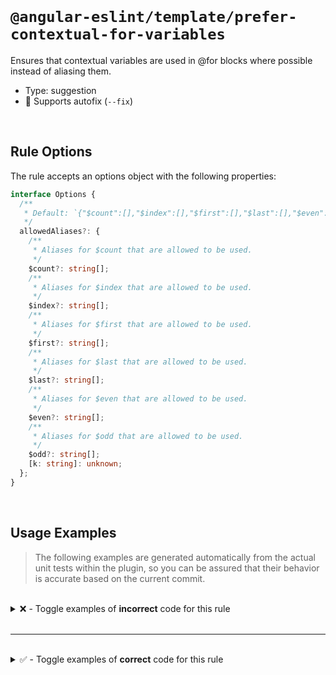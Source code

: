 <!--

  DO NOT EDIT.

  This markdown file was autogenerated using a mixture of the following files as the source of truth for its data:
  - ../../src/rules/prefer-contextual-for-variables.ts
  - ../../tests/rules/prefer-contextual-for-variables/cases.ts

  In order to update this file, it is therefore those files which need to be updated, as well as potentially the generator script:
  - ../../../../tools/scripts/generate-rule-docs.ts

-->

<br>

# `@angular-eslint/template/prefer-contextual-for-variables`

Ensures that contextual variables are used in @for blocks where possible instead of aliasing them.

- Type: suggestion
- 🔧 Supports autofix (`--fix`)

<br>

## Rule Options

The rule accepts an options object with the following properties:

```ts
interface Options {
  /**
   * Default: `{"$count":[],"$index":[],"$first":[],"$last":[],"$even":[],"$odd":[]}`
   */
  allowedAliases?: {
    /**
     * Aliases for $count that are allowed to be used.
     */
    $count?: string[];
    /**
     * Aliases for $index that are allowed to be used.
     */
    $index?: string[];
    /**
     * Aliases for $first that are allowed to be used.
     */
    $first?: string[];
    /**
     * Aliases for $last that are allowed to be used.
     */
    $last?: string[];
    /**
     * Aliases for $even that are allowed to be used.
     */
    $even?: string[];
    /**
     * Aliases for $odd that are allowed to be used.
     */
    $odd?: string[];
    [k: string]: unknown;
  };
}

```

<br>

## Usage Examples

> The following examples are generated automatically from the actual unit tests within the plugin, so you can be assured that their behavior is accurate based on the current commit.

<br>

<details>
<summary>❌ - Toggle examples of <strong>incorrect</strong> code for this rule</summary>

<br>

#### Default Config

```json
{
  "rules": {
    "@angular-eslint/template/prefer-contextual-for-variables": [
      "error"
    ]
  }
}
```

<br>

#### ❌ Invalid Code

```html
@for (item of items; track item.id; let index = $index) {}
                                        ~~~~~~~~~~~~~~
```

<br>

---

<br>

#### Default Config

```json
{
  "rules": {
    "@angular-eslint/template/prefer-contextual-for-variables": [
      "error"
    ]
  }
}
```

<br>

#### ❌ Invalid Code

```html
@for (item of items; track item.id; let foo = $index) {}
                                        ~~~~~~~~~~~~
```

<br>

---

<br>

#### Default Config

```json
{
  "rules": {
    "@angular-eslint/template/prefer-contextual-for-variables": [
      "error"
    ]
  }
}
```

<br>

#### ❌ Invalid Code

```html
@for (item of items; track item.id; let count = $count) {}
                                        ~~~~~~~~~~~~~~
```

<br>

---

<br>

#### Default Config

```json
{
  "rules": {
    "@angular-eslint/template/prefer-contextual-for-variables": [
      "error"
    ]
  }
}
```

<br>

#### ❌ Invalid Code

```html
@for (item of items; track item.id; let foo = $count) {}
                                        ~~~~~~~~~~~~
```

<br>

---

<br>

#### Default Config

```json
{
  "rules": {
    "@angular-eslint/template/prefer-contextual-for-variables": [
      "error"
    ]
  }
}
```

<br>

#### ❌ Invalid Code

```html
@for (item of items; track item.id; let first = $first) {}
                                        ~~~~~~~~~~~~~~
```

<br>

---

<br>

#### Default Config

```json
{
  "rules": {
    "@angular-eslint/template/prefer-contextual-for-variables": [
      "error"
    ]
  }
}
```

<br>

#### ❌ Invalid Code

```html
@for (item of items; track item.id; let foo = $first) {}
                                        ~~~~~~~~~~~~
```

<br>

---

<br>

#### Default Config

```json
{
  "rules": {
    "@angular-eslint/template/prefer-contextual-for-variables": [
      "error"
    ]
  }
}
```

<br>

#### ❌ Invalid Code

```html
@for (item of items; track item.id; let last = $last) {}
                                        ~~~~~~~~~~~~
```

<br>

---

<br>

#### Default Config

```json
{
  "rules": {
    "@angular-eslint/template/prefer-contextual-for-variables": [
      "error"
    ]
  }
}
```

<br>

#### ❌ Invalid Code

```html
@for (item of items; track item.id; let foo = $last) {}
                                        ~~~~~~~~~~~
```

<br>

---

<br>

#### Default Config

```json
{
  "rules": {
    "@angular-eslint/template/prefer-contextual-for-variables": [
      "error"
    ]
  }
}
```

<br>

#### ❌ Invalid Code

```html
@for (item of items; track item.id; let even = $even) {}
                                        ~~~~~~~~~~~~
```

<br>

---

<br>

#### Default Config

```json
{
  "rules": {
    "@angular-eslint/template/prefer-contextual-for-variables": [
      "error"
    ]
  }
}
```

<br>

#### ❌ Invalid Code

```html
@for (item of items; track item.id; let foo = $even) {}
                                        ~~~~~~~~~~~
```

<br>

---

<br>

#### Default Config

```json
{
  "rules": {
    "@angular-eslint/template/prefer-contextual-for-variables": [
      "error"
    ]
  }
}
```

<br>

#### ❌ Invalid Code

```html
@for (item of items; track item.id; let odd = $odd) {}
                                        ~~~~~~~~~~
```

<br>

---

<br>

#### Default Config

```json
{
  "rules": {
    "@angular-eslint/template/prefer-contextual-for-variables": [
      "error"
    ]
  }
}
```

<br>

#### ❌ Invalid Code

```html
@for (item of items; track item.id; let foo = $odd) {}
                                        ~~~~~~~~~~
```

<br>

---

<br>

#### Custom Config

```json
{
  "rules": {
    "@angular-eslint/template/prefer-contextual-for-variables": [
      "error",
      {
        "allowedAliases": {
          "$index": [
            "foo"
          ]
        }
      }
    ]
  }
}
```

<br>

#### ❌ Invalid Code

```html
@for (item of items; track item.id; let bar = $index) {}
                                        ~~~~~~~~~~~~
```

<br>

---

<br>

#### Custom Config

```json
{
  "rules": {
    "@angular-eslint/template/prefer-contextual-for-variables": [
      "error",
      {
        "allowedAliases": {
          "$count": [
            "foo"
          ]
        }
      }
    ]
  }
}
```

<br>

#### ❌ Invalid Code

```html
@for (item of items; track item.id; let bar = $count) {}
                                        ~~~~~~~~~~~~
```

<br>

---

<br>

#### Custom Config

```json
{
  "rules": {
    "@angular-eslint/template/prefer-contextual-for-variables": [
      "error",
      {
        "allowedAliases": {
          "$first": [
            "foo"
          ]
        }
      }
    ]
  }
}
```

<br>

#### ❌ Invalid Code

```html
@for (item of items; track item.id; let bar = $first) {}
                                        ~~~~~~~~~~~~
```

<br>

---

<br>

#### Custom Config

```json
{
  "rules": {
    "@angular-eslint/template/prefer-contextual-for-variables": [
      "error",
      {
        "allowedAliases": {
          "$last": [
            "foo"
          ]
        }
      }
    ]
  }
}
```

<br>

#### ❌ Invalid Code

```html
@for (item of items; track item.id; let bar = $last) {}
                                        ~~~~~~~~~~~
```

<br>

---

<br>

#### Custom Config

```json
{
  "rules": {
    "@angular-eslint/template/prefer-contextual-for-variables": [
      "error",
      {
        "allowedAliases": {
          "$even": [
            "foo"
          ]
        }
      }
    ]
  }
}
```

<br>

#### ❌ Invalid Code

```html
@for (item of items; track item.id; let bar = $even) {}
                                        ~~~~~~~~~~~
```

<br>

---

<br>

#### Custom Config

```json
{
  "rules": {
    "@angular-eslint/template/prefer-contextual-for-variables": [
      "error",
      {
        "allowedAliases": {
          "$odd": [
            "foo"
          ]
        }
      }
    ]
  }
}
```

<br>

#### ❌ Invalid Code

```html
@for (item of items; track item.id; let bar = $odd) {}
                                        ~~~~~~~~~~
```

<br>

---

<br>

#### Custom Config

```json
{
  "rules": {
    "@angular-eslint/template/prefer-contextual-for-variables": [
      "error",
      {
        "allowedAliases": {
          "$index": [
            "a"
          ],
          "$count": [
            "b"
          ]
        }
      }
    ]
  }
}
```

<br>

#### ❌ Invalid Code

```html
@for (item of items; track item.id; let x = $even, a = $index, b = $count) {,}
                                        ~~~~~~~~~
```

<br>

---

<br>

#### Custom Config

```json
{
  "rules": {
    "@angular-eslint/template/prefer-contextual-for-variables": [
      "error",
      {
        "allowedAliases": {
          "$index": [
            "a"
          ],
          "$count": [
            "b"
          ]
        }
      }
    ]
  }
}
```

<br>

#### ❌ Invalid Code

```html
@for (item of items; track item.id; let a = $index, x = $even, b = $count) {,}
                                                    ~~~~~~~~~
```

<br>

---

<br>

#### Custom Config

```json
{
  "rules": {
    "@angular-eslint/template/prefer-contextual-for-variables": [
      "error",
      {
        "allowedAliases": {
          "$index": [
            "a"
          ],
          "$count": [
            "b"
          ]
        }
      }
    ]
  }
}
```

<br>

#### ❌ Invalid Code

```html
@for (item of items; track item.id; let a = $index, b = $count, x = $even) {,}
                                                                ~~~~~~~~~
```

<br>

---

<br>

#### Custom Config

```json
{
  "rules": {
    "@angular-eslint/template/prefer-contextual-for-variables": [
      "error",
      {
        "allowedAliases": {
          "$count": [
            "b"
          ]
        }
      }
    ]
  }
}
```

<br>

#### ❌ Invalid Code

```html
@for (item of items; track item.id; let a = $index, b = $count, x = $even) {,}
                                        ~~~~~~~~~~              ~~~~~~~~~
```

<br>

---

<br>

#### Custom Config

```json
{
  "rules": {
    "@angular-eslint/template/prefer-contextual-for-variables": [
      "error",
      {
        "allowedAliases": {
          "$count": [
            "b"
          ]
        }
      }
    ]
  }
}
```

<br>

#### ❌ Invalid Code

```html
@for (item of items; track item.id; let a = $index, x = $even, b = $count) {,}
                                        ~~~~~~~~~~  ~~~~~~~~~
```

<br>

---

<br>

#### Default Config

```json
{
  "rules": {
    "@angular-eslint/template/prefer-contextual-for-variables": [
      "error"
    ]
  }
}
```

<br>

#### ❌ Invalid Code

```html
@for (item of items; track item.id; let a = $index, b = $even, c = $count) {,}
                                        ~~~~~~~~~~  ~~~~~~~~~  ~~~~~~~~~~
```

<br>

---

<br>

#### Default Config

```json
{
  "rules": {
    "@angular-eslint/template/prefer-contextual-for-variables": [
      "error"
    ]
  }
}
```

<br>

#### ❌ Invalid Code

```html
@for (item of items; track item.id; let foo = $index) {
                                        ~~~~~~~~~~~~
  {{ foo }}
  {{ foo + 1 }}
  <my-component [value]="foo"/>
  <div [attr.title]="foo"></div>
  @if (foo) {}
  @switch (foo) {}
  @let bar = foo + 1;
}
```

<br>

---

<br>

#### Default Config

```json
{
  "rules": {
    "@angular-eslint/template/prefer-contextual-for-variables": [
      "error"
    ]
  }
}
```

<br>

#### ❌ Invalid Code

```html
@for (item of items; track item.id; let foo = $count) {
                                        ~~~~~~~~~~~~
  {{ foo }}
  {{ foo + 1 }}
  <my-component [value]="foo"/>
  <div [attr.title]="foo"></div>
  @if (foo) {}
  @switch (foo) {}
  @let bar = foo + 1;
}
```

<br>

---

<br>

#### Default Config

```json
{
  "rules": {
    "@angular-eslint/template/prefer-contextual-for-variables": [
      "error"
    ]
  }
}
```

<br>

#### ❌ Invalid Code

```html
@for (item of items; track item.id; let foo = $first) {
                                        ~~~~~~~~~~~~
  {{ foo }}
  {{ foo + 1 }}
  <my-component [value]="foo"/>
  <div [attr.title]="foo"></div>
  @if (foo) {}
  @switch (foo) {}
  @let bar = foo + 1;
}
```

<br>

---

<br>

#### Default Config

```json
{
  "rules": {
    "@angular-eslint/template/prefer-contextual-for-variables": [
      "error"
    ]
  }
}
```

<br>

#### ❌ Invalid Code

```html
@for (item of items; track item.id; let foo = $last) {
                                        ~~~~~~~~~~~
  {{ foo }}
  {{ foo + 1 }}
  <my-component [value]="foo"/>
  <div [attr.title]="foo"></div>
  @if (foo) {}
  @switch (foo) {}
  @let bar = foo + 1;
}
```

<br>

---

<br>

#### Default Config

```json
{
  "rules": {
    "@angular-eslint/template/prefer-contextual-for-variables": [
      "error"
    ]
  }
}
```

<br>

#### ❌ Invalid Code

```html
@for (item of items; track item.id; let foo = $even) {
                                        ~~~~~~~~~~~
  {{ foo }}
  {{ foo + 1 }}
  <my-component [value]="foo"/>
  <div [attr.title]="foo"></div>
  @if (foo) {}
  @switch (foo) {}
  @let bar = foo + 1;
}
```

<br>

---

<br>

#### Default Config

```json
{
  "rules": {
    "@angular-eslint/template/prefer-contextual-for-variables": [
      "error"
    ]
  }
}
```

<br>

#### ❌ Invalid Code

```html
@for (item of items; track item.id; let foo = $odd) {
                                        ~~~~~~~~~~
  {{ foo }}
  {{ foo + 1 }}
  <my-component [value]="foo"/>
  <div [attr.title]="foo"></div>
  @if (foo) {}
  @switch (foo) {}
  @let bar = foo + 1;
}
```

<br>

---

<br>

#### Default Config

```json
{
  "rules": {
    "@angular-eslint/template/prefer-contextual-for-variables": [
      "error"
    ]
  }
}
```

<br>

#### ❌ Invalid Code

```html
@for (item of items; track item.id) {
  {{ $index + 1 }} of {{ items.length }}
                         ~~~~~~~~~~~~
}
```

<br>

---

<br>

#### Default Config

```json
{
  "rules": {
    "@angular-eslint/template/prefer-contextual-for-variables": [
      "error"
    ]
  }
}
```

<br>

#### ❌ Invalid Code

```html
@for (item of items(); track item.id) {
  {{ $index + 1 }} of {{ items().length }}
                         ~~~~~~~~~~~~~~
}
```

<br>

---

<br>

#### Default Config

```json
{
  "rules": {
    "@angular-eslint/template/prefer-contextual-for-variables": [
      "error"
    ]
  }
}
```

<br>

#### ❌ Invalid Code

```html
@for (item of items; track item.id) {
  @if ($index === 0) {
       ~~~~~~~~~~~~
    first item
  }
}
```

<br>

---

<br>

#### Default Config

```json
{
  "rules": {
    "@angular-eslint/template/prefer-contextual-for-variables": [
      "error"
    ]
  }
}
```

<br>

#### ❌ Invalid Code

```html
@for (item of items; track item.id) {
  @if ($index == 0) {
       ~~~~~~~~~~~
    first item
  }
}
```

<br>

---

<br>

#### Default Config

```json
{
  "rules": {
    "@angular-eslint/template/prefer-contextual-for-variables": [
      "error"
    ]
  }
}
```

<br>

#### ❌ Invalid Code

```html
@for (item of items; track item.id) {
  @if (0 === $index) {
       ~~~~~~~~~~~~
    first item
  }
}
```

<br>

---

<br>

#### Default Config

```json
{
  "rules": {
    "@angular-eslint/template/prefer-contextual-for-variables": [
      "error"
    ]
  }
}
```

<br>

#### ❌ Invalid Code

```html
@for (item of items; track item.id) {
  @if (0 == $index) {
       ~~~~~~~~~~~
    first item
  }
}
```

<br>

---

<br>

#### Default Config

```json
{
  "rules": {
    "@angular-eslint/template/prefer-contextual-for-variables": [
      "error"
    ]
  }
}
```

<br>

#### ❌ Invalid Code

```html
@for (item of items; track item.id) {
  @if ($index > 0) {
       ~~~~~~~~~~
    not first item
  }
}
```

<br>

---

<br>

#### Default Config

```json
{
  "rules": {
    "@angular-eslint/template/prefer-contextual-for-variables": [
      "error"
    ]
  }
}
```

<br>

#### ❌ Invalid Code

```html
@for (item of items; track item.id) {
  @if ($index !== 0) {
       ~~~~~~~~~~~~
    not first item
  }
}
```

<br>

---

<br>

#### Default Config

```json
{
  "rules": {
    "@angular-eslint/template/prefer-contextual-for-variables": [
      "error"
    ]
  }
}
```

<br>

#### ❌ Invalid Code

```html
@for (item of items; track item.id) {
  @if ($index != 0) {
       ~~~~~~~~~~~
    not first item
  }
}
```

<br>

---

<br>

#### Default Config

```json
{
  "rules": {
    "@angular-eslint/template/prefer-contextual-for-variables": [
      "error"
    ]
  }
}
```

<br>

#### ❌ Invalid Code

```html
@for (item of items; track item.id) {
  @if (0 < $index) {
       ~~~~~~~~~~
    not first item
  }
}
```

<br>

---

<br>

#### Default Config

```json
{
  "rules": {
    "@angular-eslint/template/prefer-contextual-for-variables": [
      "error"
    ]
  }
}
```

<br>

#### ❌ Invalid Code

```html
@for (item of items; track item.id) {
  @if (0 !== $index) {
       ~~~~~~~~~~~~
    not first item
  }
}
```

<br>

---

<br>

#### Default Config

```json
{
  "rules": {
    "@angular-eslint/template/prefer-contextual-for-variables": [
      "error"
    ]
  }
}
```

<br>

#### ❌ Invalid Code

```html
@for (item of items; track item.id) {
  @if (0 != $index) {
       ~~~~~~~~~~~
    not first item
  }
}
```

<br>

---

<br>

#### Default Config

```json
{
  "rules": {
    "@angular-eslint/template/prefer-contextual-for-variables": [
      "error"
    ]
  }
}
```

<br>

#### ❌ Invalid Code

```html
@for (item of items; track item.id) {
  @if ($index + 1 === $count) {
       ~~~~~~~~~~~~~~~~~~~~~
    last item
  }
}
```

<br>

---

<br>

#### Default Config

```json
{
  "rules": {
    "@angular-eslint/template/prefer-contextual-for-variables": [
      "error"
    ]
  }
}
```

<br>

#### ❌ Invalid Code

```html
@for (item of items; track item.id) {
  @if ($index + 1 == $count) {
       ~~~~~~~~~~~~~~~~~~~~
    last item
  }
}
```

<br>

---

<br>

#### Default Config

```json
{
  "rules": {
    "@angular-eslint/template/prefer-contextual-for-variables": [
      "error"
    ]
  }
}
```

<br>

#### ❌ Invalid Code

```html
@for (item of items; track item.id) {
  @if ($index === $count - 1) {
       ~~~~~~~~~~~~~~~~~~~~~
    last item
  }
}
```

<br>

---

<br>

#### Default Config

```json
{
  "rules": {
    "@angular-eslint/template/prefer-contextual-for-variables": [
      "error"
    ]
  }
}
```

<br>

#### ❌ Invalid Code

```html
@for (item of items; track item.id) {
  @if ($index == $count - 1) {
       ~~~~~~~~~~~~~~~~~~~~
    last item
  }
}
```

<br>

---

<br>

#### Default Config

```json
{
  "rules": {
    "@angular-eslint/template/prefer-contextual-for-variables": [
      "error"
    ]
  }
}
```

<br>

#### ❌ Invalid Code

```html
@for (item of items; track item.id) {
  @if ($count === $index + 1) {
       ~~~~~~~~~~~~~~~~~~~~~
    last item
  }
}
```

<br>

---

<br>

#### Default Config

```json
{
  "rules": {
    "@angular-eslint/template/prefer-contextual-for-variables": [
      "error"
    ]
  }
}
```

<br>

#### ❌ Invalid Code

```html
@for (item of items; track item.id) {
  @if ($count == $index + 1) {
       ~~~~~~~~~~~~~~~~~~~~
    last item
  }
}
```

<br>

---

<br>

#### Default Config

```json
{
  "rules": {
    "@angular-eslint/template/prefer-contextual-for-variables": [
      "error"
    ]
  }
}
```

<br>

#### ❌ Invalid Code

```html
@for (item of items; track item.id) {
  @if ($count - 1 === $index) {
       ~~~~~~~~~~~~~~~~~~~~~
    last item
  }
}
```

<br>

---

<br>

#### Default Config

```json
{
  "rules": {
    "@angular-eslint/template/prefer-contextual-for-variables": [
      "error"
    ]
  }
}
```

<br>

#### ❌ Invalid Code

```html
@for (item of items; track item.id) {
  @if ($count - 1 == $index) {
       ~~~~~~~~~~~~~~~~~~~~
    last item
  }
}
```

<br>

---

<br>

#### Default Config

```json
{
  "rules": {
    "@angular-eslint/template/prefer-contextual-for-variables": [
      "error"
    ]
  }
}
```

<br>

#### ❌ Invalid Code

```html
@for (item of items; track item.id) {
  @if ($index + 1 < $count) {
       ~~~~~~~~~~~~~~~~~~~
    not last item
  }
}
```

<br>

---

<br>

#### Default Config

```json
{
  "rules": {
    "@angular-eslint/template/prefer-contextual-for-variables": [
      "error"
    ]
  }
}
```

<br>

#### ❌ Invalid Code

```html
@for (item of items; track item.id) {
  @if ($index + 1 !== $count) {
       ~~~~~~~~~~~~~~~~~~~~~
    not last item
  }
}
```

<br>

---

<br>

#### Default Config

```json
{
  "rules": {
    "@angular-eslint/template/prefer-contextual-for-variables": [
      "error"
    ]
  }
}
```

<br>

#### ❌ Invalid Code

```html
@for (item of items; track item.id) {
  @if ($index < $count - 1) {
       ~~~~~~~~~~~~~~~~~~~
    not last item
  }
}
```

<br>

---

<br>

#### Default Config

```json
{
  "rules": {
    "@angular-eslint/template/prefer-contextual-for-variables": [
      "error"
    ]
  }
}
```

<br>

#### ❌ Invalid Code

```html
@for (item of items; track item.id) {
  @if ($index !== $count - 1) {
       ~~~~~~~~~~~~~~~~~~~~~
    not last item
  }
}
```

<br>

---

<br>

#### Default Config

```json
{
  "rules": {
    "@angular-eslint/template/prefer-contextual-for-variables": [
      "error"
    ]
  }
}
```

<br>

#### ❌ Invalid Code

```html
@for (item of items; track item.id) {
  @if ($count > $index + 1) {
       ~~~~~~~~~~~~~~~~~~~
    not last item
  }
}
```

<br>

---

<br>

#### Default Config

```json
{
  "rules": {
    "@angular-eslint/template/prefer-contextual-for-variables": [
      "error"
    ]
  }
}
```

<br>

#### ❌ Invalid Code

```html
@for (item of items; track item.id) {
  @if ($count !== $index + 1) {
       ~~~~~~~~~~~~~~~~~~~~~
    not last item
  }
}
```

<br>

---

<br>

#### Default Config

```json
{
  "rules": {
    "@angular-eslint/template/prefer-contextual-for-variables": [
      "error"
    ]
  }
}
```

<br>

#### ❌ Invalid Code

```html
@for (item of items; track item.id) {
  @if ($count - 1 > $index) {
       ~~~~~~~~~~~~~~~~~~~
    not last item
  }
}
```

<br>

---

<br>

#### Default Config

```json
{
  "rules": {
    "@angular-eslint/template/prefer-contextual-for-variables": [
      "error"
    ]
  }
}
```

<br>

#### ❌ Invalid Code

```html
@for (item of items; track item.id) {
  @if ($count - 1 !== $index) {
       ~~~~~~~~~~~~~~~~~~~~~
    not last item
  }
}
```

<br>

---

<br>

#### Default Config

```json
{
  "rules": {
    "@angular-eslint/template/prefer-contextual-for-variables": [
      "error"
    ]
  }
}
```

<br>

#### ❌ Invalid Code

```html
@for (item of items; track item.id) {
  @if (!($index % 2)) {
       ~~~~~~~~~~~~~
    is even
  }
}
```

<br>

---

<br>

#### Default Config

```json
{
  "rules": {
    "@angular-eslint/template/prefer-contextual-for-variables": [
      "error"
    ]
  }
}
```

<br>

#### ❌ Invalid Code

```html
@for (item of items; track item.id) {
  @if ($index % 2 === 0) {
       ~~~~~~~~~~~~~~~~
    is even
  }
}
```

<br>

---

<br>

#### Default Config

```json
{
  "rules": {
    "@angular-eslint/template/prefer-contextual-for-variables": [
      "error"
    ]
  }
}
```

<br>

#### ❌ Invalid Code

```html
@for (item of items; track item.id) {
  @if ($index % 2 == 0) {
       ~~~~~~~~~~~~~~~
    is even
  }
}
```

<br>

---

<br>

#### Default Config

```json
{
  "rules": {
    "@angular-eslint/template/prefer-contextual-for-variables": [
      "error"
    ]
  }
}
```

<br>

#### ❌ Invalid Code

```html
@for (item of items; track item.id) {
  @if ($index % 2 !== 1) {
       ~~~~~~~~~~~~~~~~
    is even
  }
}
```

<br>

---

<br>

#### Default Config

```json
{
  "rules": {
    "@angular-eslint/template/prefer-contextual-for-variables": [
      "error"
    ]
  }
}
```

<br>

#### ❌ Invalid Code

```html
@for (item of items; track item.id) {
  @if ($index % 2 != 1) {
       ~~~~~~~~~~~~~~~
    is even
  }
}
```

<br>

---

<br>

#### Default Config

```json
{
  "rules": {
    "@angular-eslint/template/prefer-contextual-for-variables": [
      "error"
    ]
  }
}
```

<br>

#### ❌ Invalid Code

```html
@for (item of items; track item.id) {
  @if ($index % 2 < 1) {
       ~~~~~~~~~~~~~~
    is even
  }
}
```

<br>

---

<br>

#### Default Config

```json
{
  "rules": {
    "@angular-eslint/template/prefer-contextual-for-variables": [
      "error"
    ]
  }
}
```

<br>

#### ❌ Invalid Code

```html
@for (item of items; track item.id) {
  @if (0 === $index % 2) {
       ~~~~~~~~~~~~~~~~
    is even
  }
}
```

<br>

---

<br>

#### Default Config

```json
{
  "rules": {
    "@angular-eslint/template/prefer-contextual-for-variables": [
      "error"
    ]
  }
}
```

<br>

#### ❌ Invalid Code

```html
@for (item of items; track item.id) {
  @if (0 == $index % 2) {
       ~~~~~~~~~~~~~~~
    is even
  }
}
```

<br>

---

<br>

#### Default Config

```json
{
  "rules": {
    "@angular-eslint/template/prefer-contextual-for-variables": [
      "error"
    ]
  }
}
```

<br>

#### ❌ Invalid Code

```html
@for (item of items; track item.id) {
  @if (1 !== $index % 2) {
       ~~~~~~~~~~~~~~~~
    is even
  }
}
```

<br>

---

<br>

#### Default Config

```json
{
  "rules": {
    "@angular-eslint/template/prefer-contextual-for-variables": [
      "error"
    ]
  }
}
```

<br>

#### ❌ Invalid Code

```html
@for (item of items; track item.id) {
  @if (1 !== $index % 2) {
       ~~~~~~~~~~~~~~~~
    is even
  }
}
```

<br>

---

<br>

#### Default Config

```json
{
  "rules": {
    "@angular-eslint/template/prefer-contextual-for-variables": [
      "error"
    ]
  }
}
```

<br>

#### ❌ Invalid Code

```html
@for (item of items; track item.id) {
  @if (1 > $index % 2) {
       ~~~~~~~~~~~~~~
    is even
  }
}
```

<br>

---

<br>

#### Default Config

```json
{
  "rules": {
    "@angular-eslint/template/prefer-contextual-for-variables": [
      "error"
    ]
  }
}
```

<br>

#### ❌ Invalid Code

```html
@for (item of items; track item.id) {
  @if (!$odd) {
       ~~~~~
    is even
  }
}
```

<br>

---

<br>

#### Default Config

```json
{
  "rules": {
    "@angular-eslint/template/prefer-contextual-for-variables": [
      "error"
    ]
  }
}
```

<br>

#### ❌ Invalid Code

```html
@for (item of items; track item.id) {
  @if ($index % 2 === 1) {
       ~~~~~~~~~~~~~~~~
    is odd
  }
}
```

<br>

---

<br>

#### Default Config

```json
{
  "rules": {
    "@angular-eslint/template/prefer-contextual-for-variables": [
      "error"
    ]
  }
}
```

<br>

#### ❌ Invalid Code

```html
@for (item of items; track item.id) {
  @if ($index % 2 == 1) {
       ~~~~~~~~~~~~~~~
    is odd
  }
}
```

<br>

---

<br>

#### Default Config

```json
{
  "rules": {
    "@angular-eslint/template/prefer-contextual-for-variables": [
      "error"
    ]
  }
}
```

<br>

#### ❌ Invalid Code

```html
@for (item of items; track item.id) {
  @if ($index % 2 !== 0) {
       ~~~~~~~~~~~~~~~~
    is odd
  }
}
```

<br>

---

<br>

#### Default Config

```json
{
  "rules": {
    "@angular-eslint/template/prefer-contextual-for-variables": [
      "error"
    ]
  }
}
```

<br>

#### ❌ Invalid Code

```html
@for (item of items; track item.id) {
  @if ($index % 2 != 0) {
       ~~~~~~~~~~~~~~~
    is odd
  }
}
```

<br>

---

<br>

#### Default Config

```json
{
  "rules": {
    "@angular-eslint/template/prefer-contextual-for-variables": [
      "error"
    ]
  }
}
```

<br>

#### ❌ Invalid Code

```html
@for (item of items; track item.id) {
  @if ($index % 2 > 0) {
       ~~~~~~~~~~~~~~
    is odd
  }
}
```

<br>

---

<br>

#### Default Config

```json
{
  "rules": {
    "@angular-eslint/template/prefer-contextual-for-variables": [
      "error"
    ]
  }
}
```

<br>

#### ❌ Invalid Code

```html
@for (item of items; track item.id) {
  @if (1 === $index % 2) {
       ~~~~~~~~~~~~~~~~
    is odd
  }
}
```

<br>

---

<br>

#### Default Config

```json
{
  "rules": {
    "@angular-eslint/template/prefer-contextual-for-variables": [
      "error"
    ]
  }
}
```

<br>

#### ❌ Invalid Code

```html
@for (item of items; track item.id) {
  @if (1 == $index % 2) {
       ~~~~~~~~~~~~~~~
    is odd
  }
}
```

<br>

---

<br>

#### Default Config

```json
{
  "rules": {
    "@angular-eslint/template/prefer-contextual-for-variables": [
      "error"
    ]
  }
}
```

<br>

#### ❌ Invalid Code

```html
@for (item of items; track item.id) {
  @if (0 !== $index % 2) {
       ~~~~~~~~~~~~~~~~
    is odd
  }
}
```

<br>

---

<br>

#### Default Config

```json
{
  "rules": {
    "@angular-eslint/template/prefer-contextual-for-variables": [
      "error"
    ]
  }
}
```

<br>

#### ❌ Invalid Code

```html
@for (item of items; track item.id) {
  @if (0 != $index % 2) {
       ~~~~~~~~~~~~~~~
    is odd
  }
}
```

<br>

---

<br>

#### Default Config

```json
{
  "rules": {
    "@angular-eslint/template/prefer-contextual-for-variables": [
      "error"
    ]
  }
}
```

<br>

#### ❌ Invalid Code

```html
@for (item of items; track item.id) {
  @if (0 < $index % 2) {
       ~~~~~~~~~~~~~~
    is odd
  }
}
```

<br>

---

<br>

#### Default Config

```json
{
  "rules": {
    "@angular-eslint/template/prefer-contextual-for-variables": [
      "error"
    ]
  }
}
```

<br>

#### ❌ Invalid Code

```html
@for (item of items; track item.id) {
  @if (!$even) {
       ~~~~~~
    is odd
  }
}
```

<br>

---

<br>

#### Default Config

```json
{
  "rules": {
    "@angular-eslint/template/prefer-contextual-for-variables": [
      "error"
    ]
  }
}
```

<br>

#### ❌ Invalid Code

```html
@for (item of items; track item.id) {
  @if (!!($index % 2)) {
        ~~~~~~~~~~~~~
    is odd
  }
}
```

<br>

---

<br>

#### Default Config

```json
{
  "rules": {
    "@angular-eslint/template/prefer-contextual-for-variables": [
      "error"
    ]
  }
}
```

<br>

#### ❌ Invalid Code

```html
@for (item of items; track item.id) {
  {{ foo && $index % 2 }}
            ~~~~~~~~~~
}
```

<br>

---

<br>

#### Default Config

```json
{
  "rules": {
    "@angular-eslint/template/prefer-contextual-for-variables": [
      "error"
    ]
  }
}
```

<br>

#### ❌ Invalid Code

```html
@for (item of items; track item.id) {
  {{ $index % 2 && foo }}
     ~~~~~~~~~~
}
```

<br>

---

<br>

#### Default Config

```json
{
  "rules": {
    "@angular-eslint/template/prefer-contextual-for-variables": [
      "error"
    ]
  }
}
```

<br>

#### ❌ Invalid Code

```html
@for (item of items; track item.id) {
  {{ $index % 2 ? 1 : 2 }}
     ~~~~~~~~~~
}
```

<br>

---

<br>

#### Default Config

```json
{
  "rules": {
    "@angular-eslint/template/prefer-contextual-for-variables": [
      "error"
    ]
  }
}
```

<br>

#### ❌ Invalid Code

```html
@for (item of items; track item.id) {
  @if ($index % 2) {}
       ~~~~~~~~~~
}
```

<br>

---

<br>

#### Default Config

```json
{
  "rules": {
    "@angular-eslint/template/prefer-contextual-for-variables": [
      "error"
    ]
  }
}
```

<br>

#### ❌ Invalid Code

```html
@for (a of outer; track a.id) {
  @if ($index === 0) {
       ~~~~~~~~~~~~
    first outer
  }
  @for (b of inner; track b.id) {
    @if ($index === 0) {
         ~~~~~~~~~~~~
      first inner
    }
  }
}
```

</details>

<br>

---

<br>

<details>
<summary>✅ - Toggle examples of <strong>correct</strong> code for this rule</summary>

<br>

#### Default Config

```json
{
  "rules": {
    "@angular-eslint/template/prefer-contextual-for-variables": [
      "error"
    ]
  }
}
```

<br>

#### ✅ Valid Code

```html
@for (item of items; track item.id) {}
```

<br>

---

<br>

#### Default Config

```json
{
  "rules": {
    "@angular-eslint/template/prefer-contextual-for-variables": [
      "error"
    ]
  }
}
```

<br>

#### ✅ Valid Code

```html
@for (item of items; track $index) {}
```

<br>

---

<br>

#### Custom Config

```json
{
  "rules": {
    "@angular-eslint/template/prefer-contextual-for-variables": [
      "error",
      {
        "allowedAliases": {
          "$index": [
            "alpha",
            "beta",
            "gamma"
          ]
        }
      }
    ]
  }
}
```

<br>

#### ✅ Valid Code

```html
@for (item of items; track item.id; let beta = $index) {}
```

<br>

---

<br>

#### Custom Config

```json
{
  "rules": {
    "@angular-eslint/template/prefer-contextual-for-variables": [
      "error",
      {
        "allowedAliases": {
          "$count": [
            "alpha",
            "beta",
            "gamma"
          ]
        }
      }
    ]
  }
}
```

<br>

#### ✅ Valid Code

```html
@for (item of items; track item.id; let beta = $count) {}
```

<br>

---

<br>

#### Custom Config

```json
{
  "rules": {
    "@angular-eslint/template/prefer-contextual-for-variables": [
      "error",
      {
        "allowedAliases": {
          "$first": [
            "alpha",
            "beta",
            "gamma"
          ]
        }
      }
    ]
  }
}
```

<br>

#### ✅ Valid Code

```html
@for (item of items; track item.id; let beta = $first) {}
```

<br>

---

<br>

#### Custom Config

```json
{
  "rules": {
    "@angular-eslint/template/prefer-contextual-for-variables": [
      "error",
      {
        "allowedAliases": {
          "$last": [
            "alpha",
            "beta",
            "gamma"
          ]
        }
      }
    ]
  }
}
```

<br>

#### ✅ Valid Code

```html
@for (item of items; track item.id; let beta = $last) {}
```

<br>

---

<br>

#### Custom Config

```json
{
  "rules": {
    "@angular-eslint/template/prefer-contextual-for-variables": [
      "error",
      {
        "allowedAliases": {
          "$even": [
            "alpha",
            "beta",
            "gamma"
          ]
        }
      }
    ]
  }
}
```

<br>

#### ✅ Valid Code

```html
@for (item of items; track item.id; let beta = $even) {}
```

<br>

---

<br>

#### Custom Config

```json
{
  "rules": {
    "@angular-eslint/template/prefer-contextual-for-variables": [
      "error",
      {
        "allowedAliases": {
          "$odd": [
            "alpha",
            "beta",
            "gamma"
          ]
        }
      }
    ]
  }
}
```

<br>

#### ✅ Valid Code

```html
@for (item of items; track item.id; let beta = $odd) {}
```

<br>

---

<br>

#### Default Config

```json
{
  "rules": {
    "@angular-eslint/template/prefer-contextual-for-variables": [
      "error"
    ]
  }
}
```

<br>

#### ✅ Valid Code

```html
@for (a of outer; track a.id; let outerVar = $index) {
  @for (b of inner; track b.id) {}
}
```

<br>

---

<br>

#### Default Config

```json
{
  "rules": {
    "@angular-eslint/template/prefer-contextual-for-variables": [
      "error"
    ]
  }
}
```

<br>

#### ✅ Valid Code

```html
@for (a of outer; track a.id; let outerVar = $count) {
  @for (b of inner; track b.id) {}
}
```

<br>

---

<br>

#### Default Config

```json
{
  "rules": {
    "@angular-eslint/template/prefer-contextual-for-variables": [
      "error"
    ]
  }
}
```

<br>

#### ✅ Valid Code

```html
@for (a of outer; track a.id; let outerVar = $first) {
  @for (b of inner; track b.id) {}
}
```

<br>

---

<br>

#### Default Config

```json
{
  "rules": {
    "@angular-eslint/template/prefer-contextual-for-variables": [
      "error"
    ]
  }
}
```

<br>

#### ✅ Valid Code

```html
@for (a of outer; track a.id; let outerVar = $last) {
  @for (b of inner; track b.id) {}
}
```

<br>

---

<br>

#### Default Config

```json
{
  "rules": {
    "@angular-eslint/template/prefer-contextual-for-variables": [
      "error"
    ]
  }
}
```

<br>

#### ✅ Valid Code

```html
@for (a of outer; track a.id; let outerVar = $even) {
  @for (b of inner; track b.id) {}
}
```

<br>

---

<br>

#### Default Config

```json
{
  "rules": {
    "@angular-eslint/template/prefer-contextual-for-variables": [
      "error"
    ]
  }
}
```

<br>

#### ✅ Valid Code

```html
@for (a of outer; track a.id; let outerVar = $odd) {
  @for (b of inner; track b.id) {}
}
```

<br>

---

<br>

#### Default Config

```json
{
  "rules": {
    "@angular-eslint/template/prefer-contextual-for-variables": [
      "error"
    ]
  }
}
```

<br>

#### ✅ Valid Code

```html
@for (a of outer; track a.id) {
  @for (b of inner; track b.id; let innerVar = $index) {}
}
```

<br>

---

<br>

#### Default Config

```json
{
  "rules": {
    "@angular-eslint/template/prefer-contextual-for-variables": [
      "error"
    ]
  }
}
```

<br>

#### ✅ Valid Code

```html
@for (a of outer; track a.id) {
  @for (b of inner; track b.id; let innerVar = $count) {}
}
```

<br>

---

<br>

#### Default Config

```json
{
  "rules": {
    "@angular-eslint/template/prefer-contextual-for-variables": [
      "error"
    ]
  }
}
```

<br>

#### ✅ Valid Code

```html
@for (a of outer; track a.id) {
  @for (b of inner; track b.id; let innerVar = $first) {}
}
```

<br>

---

<br>

#### Default Config

```json
{
  "rules": {
    "@angular-eslint/template/prefer-contextual-for-variables": [
      "error"
    ]
  }
}
```

<br>

#### ✅ Valid Code

```html
@for (a of outer; track a.id) {
  @for (b of inner; track b.id; let innerVar = $last) {}
}
```

<br>

---

<br>

#### Default Config

```json
{
  "rules": {
    "@angular-eslint/template/prefer-contextual-for-variables": [
      "error"
    ]
  }
}
```

<br>

#### ✅ Valid Code

```html
@for (a of outer; track a.id) {
  @for (b of inner; track b.id; let innerVar = $even) {}
}
```

<br>

---

<br>

#### Default Config

```json
{
  "rules": {
    "@angular-eslint/template/prefer-contextual-for-variables": [
      "error"
    ]
  }
}
```

<br>

#### ✅ Valid Code

```html
@for (a of outer; track a.id) {
  @for (b of inner; track b.id; let innerVar = $odd) {}
}
```

<br>

---

<br>

#### Default Config

```json
{
  "rules": {
    "@angular-eslint/template/prefer-contextual-for-variables": [
      "error"
    ]
  }
}
```

<br>

#### ✅ Valid Code

```html
@for (a of outer; track a.id; let outerVar = $index) {
  @for (b of inner; track b.id; let innerVar = $index) {}
}
```

<br>

---

<br>

#### Default Config

```json
{
  "rules": {
    "@angular-eslint/template/prefer-contextual-for-variables": [
      "error"
    ]
  }
}
```

<br>

#### ✅ Valid Code

```html
@for (a of outer; track a.id; let outerVar = $count) {
  @for (b of inner; track b.id; let innerVar = $count) {}
}
```

<br>

---

<br>

#### Default Config

```json
{
  "rules": {
    "@angular-eslint/template/prefer-contextual-for-variables": [
      "error"
    ]
  }
}
```

<br>

#### ✅ Valid Code

```html
@for (a of outer; track a.id; let outerVar = $first) {
  @for (b of inner; track b.id; let innerVar = $first) {}
}
```

<br>

---

<br>

#### Default Config

```json
{
  "rules": {
    "@angular-eslint/template/prefer-contextual-for-variables": [
      "error"
    ]
  }
}
```

<br>

#### ✅ Valid Code

```html
@for (a of outer; track a.id; let outerVar = $last) {
  @for (b of inner; track b.id; let innerVar = $last) {}
}
```

<br>

---

<br>

#### Default Config

```json
{
  "rules": {
    "@angular-eslint/template/prefer-contextual-for-variables": [
      "error"
    ]
  }
}
```

<br>

#### ✅ Valid Code

```html
@for (a of outer; track a.id; let outerVar = $even) {
  @for (b of inner; track b.id; let innerVar = $even) {}
}
```

<br>

---

<br>

#### Default Config

```json
{
  "rules": {
    "@angular-eslint/template/prefer-contextual-for-variables": [
      "error"
    ]
  }
}
```

<br>

#### ✅ Valid Code

```html
@for (a of outer; track a.id; let outerVar = $odd) {
  @for (b of inner; track b.id; let innerVar = $odd) {}
}
```

<br>

---

<br>

#### Default Config

```json
{
  "rules": {
    "@angular-eslint/template/prefer-contextual-for-variables": [
      "error"
    ]
  }
}
```

<br>

#### ✅ Valid Code

```html
@for (item of items; track item.id) {}
{{ items.length }}
```

<br>

---

<br>

#### Default Config

```json
{
  "rules": {
    "@angular-eslint/template/prefer-contextual-for-variables": [
      "error"
    ]
  }
}
```

<br>

#### ✅ Valid Code

```html
@for (a of outer; track a.id) {
  @for (b of inner; track b.id) {
    {{ outer.length }}
  }
}
```

<br>

---

<br>

#### Default Config

```json
{
  "rules": {
    "@angular-eslint/template/prefer-contextual-for-variables": [
      "error"
    ]
  }
}
```

<br>

#### ✅ Valid Code

```html
@for (a of outer(); track a.id) {
  @for (b of inner(); track b.id) {
    {{ outer().length }}
  }
}
```

<br>

---

<br>

#### Default Config

```json
{
  "rules": {
    "@angular-eslint/template/prefer-contextual-for-variables": [
      "error"
    ]
  }
}
```

<br>

#### ✅ Valid Code

```html
@for (item of items; track item.id) {
  {{ this.$index === 0 }}
}
```

<br>

---

<br>

#### Default Config

```json
{
  "rules": {
    "@angular-eslint/template/prefer-contextual-for-variables": [
      "error"
    ]
  }
}
```

<br>

#### ✅ Valid Code

```html
@for (item of items; track item.id) {
  {{ $index === this.$count - 1 }}
}
```

<br>

---

<br>

#### Default Config

```json
{
  "rules": {
    "@angular-eslint/template/prefer-contextual-for-variables": [
      "error"
    ]
  }
}
```

<br>

#### ✅ Valid Code

```html
@for (item of items; track item.id) {}
{{ $index % 2 === 0 }}
```

<br>

---

<br>

#### Default Config

```json
{
  "rules": {
    "@angular-eslint/template/prefer-contextual-for-variables": [
      "error"
    ]
  }
}
```

<br>

#### ✅ Valid Code

```html
@for (item of items; track item.id) {}
{{ $index % 2 !== 0 }}
```

<br>

---

<br>

#### Default Config

```json
{
  "rules": {
    "@angular-eslint/template/prefer-contextual-for-variables": [
      "error"
    ]
  }
}
```

<br>

#### ✅ Valid Code

```html
@for (item of items; track item.id) {}
{{ !$even }}
```

<br>

---

<br>

#### Default Config

```json
{
  "rules": {
    "@angular-eslint/template/prefer-contextual-for-variables": [
      "error"
    ]
  }
}
```

<br>

#### ✅ Valid Code

```html
@for (item of items; track item.id) {}
{{ !$odd }}
```

<br>

---

<br>

#### Default Config

```json
{
  "rules": {
    "@angular-eslint/template/prefer-contextual-for-variables": [
      "error"
    ]
  }
}
```

<br>

#### ✅ Valid Code

```html
@for (item of items; track item.id) {
  @if (this.$index % 2 === 0) {}
}
```

<br>

---

<br>

#### Default Config

```json
{
  "rules": {
    "@angular-eslint/template/prefer-contextual-for-variables": [
      "error"
    ]
  }
}
```

<br>

#### ✅ Valid Code

```html
@for (item of items; track item.id) {
  @if (this.$index % 2 !== 0) {}
}
```

<br>

---

<br>

#### Default Config

```json
{
  "rules": {
    "@angular-eslint/template/prefer-contextual-for-variables": [
      "error"
    ]
  }
}
```

<br>

#### ✅ Valid Code

```html
@for (item of items; track item.id) {
  {{ !this.$even }}
}
```

<br>

---

<br>

#### Default Config

```json
{
  "rules": {
    "@angular-eslint/template/prefer-contextual-for-variables": [
      "error"
    ]
  }
}
```

<br>

#### ✅ Valid Code

```html
@for (item of items; track item.id) {
  {{ !this.$odd }}
}
```

<br>

---

<br>

#### Default Config

```json
{
  "rules": {
    "@angular-eslint/template/prefer-contextual-for-variables": [
      "error"
    ]
  }
}
```

<br>

#### ✅ Valid Code

```html
@for (item of items; track item.id) {
  {{ $index % 2 }}
}
```

<br>

---

<br>

#### Default Config

```json
{
  "rules": {
    "@angular-eslint/template/prefer-contextual-for-variables": [
      "error"
    ]
  }
}
```

<br>

#### ✅ Valid Code

```html
@for (item of items; track item.id) {
  {{ $index % 2 === foo }}
}
```

<br>

---

<br>

#### Default Config

```json
{
  "rules": {
    "@angular-eslint/template/prefer-contextual-for-variables": [
      "error"
    ]
  }
}
```

<br>

#### ✅ Valid Code

```html
@for (item of items; track item.id) {
  {{ $index % 2 !== foo }}
}
```

<br>

---

<br>

#### Default Config

```json
{
  "rules": {
    "@angular-eslint/template/prefer-contextual-for-variables": [
      "error"
    ]
  }
}
```

<br>

#### ✅ Valid Code

```html
@for (item of items; track item.id) {
  {{ $index % 2 >= foo }}
}
```

<br>

---

<br>

#### Default Config

```json
{
  "rules": {
    "@angular-eslint/template/prefer-contextual-for-variables": [
      "error"
    ]
  }
}
```

<br>

#### ✅ Valid Code

```html
@for (item of items; track item.id) {
  {{ $index % 2 > foo }}
}
```

<br>

---

<br>

#### Default Config

```json
{
  "rules": {
    "@angular-eslint/template/prefer-contextual-for-variables": [
      "error"
    ]
  }
}
```

<br>

#### ✅ Valid Code

```html
@for (item of items; track item.id) {
  {{ $index % 2 <= foo }}
}
```

<br>

---

<br>

#### Default Config

```json
{
  "rules": {
    "@angular-eslint/template/prefer-contextual-for-variables": [
      "error"
    ]
  }
}
```

<br>

#### ✅ Valid Code

```html
@for (item of items; track item.id) {
  {{ $index % 2 < foo }}
}
```

<br>

---

<br>

#### Default Config

```json
{
  "rules": {
    "@angular-eslint/template/prefer-contextual-for-variables": [
      "error"
    ]
  }
}
```

<br>

#### ✅ Valid Code

```html
@for (item of items; track item.id) {
  {{ $index % 2 + foo }}
}
```

<br>

---

<br>

#### Default Config

```json
{
  "rules": {
    "@angular-eslint/template/prefer-contextual-for-variables": [
      "error"
    ]
  }
}
```

<br>

#### ✅ Valid Code

```html
@for (item of items; track item.id) {
  {{ $index % 2 - foo }}
}
```

<br>

---

<br>

#### Default Config

```json
{
  "rules": {
    "@angular-eslint/template/prefer-contextual-for-variables": [
      "error"
    ]
  }
}
```

<br>

#### ✅ Valid Code

```html
@for (item of items; track item.id) {
  {{ $index % 2 * foo }}
}
```

<br>

---

<br>

#### Default Config

```json
{
  "rules": {
    "@angular-eslint/template/prefer-contextual-for-variables": [
      "error"
    ]
  }
}
```

<br>

#### ✅ Valid Code

```html
@for (item of items; track item.id) {
  {{ $index % 2 / foo }}
}
```

</details>

<br>
